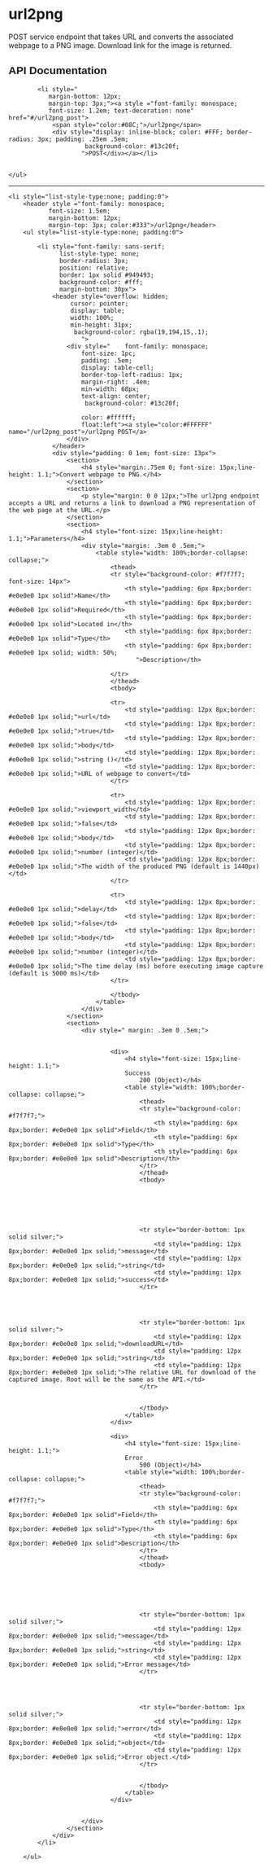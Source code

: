 # url2png
POST service endpoint that takes URL and converts the associated webpage to a PNG image.  Download link for the image is returned.

<div style="font-family: sans-serif;">
    <h2>API Documentation</h2>
    <ul style="list-style-type:none; padding:0;" >


            <li style="
               margin-bottom: 12px;
               margin-top: 3px;"><a style ="font-family: monospace;
               font-size: 1.2em; text-decoration: none" href="#/url2png_post">
                <span style="color:#08C;">/url2png</span>
                <div style="display: inline-block; color: #FFF; border-radius: 3px; padding: .25em .5em;
                         background-color: #13c20f;
                        ">POST</div></a></li>


    </ul>
</div>
<hr>
<ul style="list-style-type:none; padding:0; font-family: sans-serif;">

    <li style="list-style-type:none; padding:0">
        <header style ="font-family: monospace;
               font-size: 1.5em;
               margin-bottom: 12px;
               margin-top: 3px; color:#333">/url2png</header>
        <ul style="list-style-type:none; padding:0">

            <li style="font-family: sans-serif;
                  list-style-type: none;
                  border-radius: 3px;
                  position: relative;
                  border: 1px solid #949493;
                  background-color: #fff;
                  margin-bottom: 30px">
                <header style="overflow: hidden;
                     cursor: pointer;
                     display: table;
                     width: 100%;
                     min-height: 31px;
                      background-color: rgba(19,194,15,.1);
                        ">
                    <div style="    font-family: monospace;
                        font-size: 1pc;
                        padding: .5em;
                        display: table-cell;
                        border-top-left-radius: 1px;
                        margin-right: .4em;
                        min-width: 68px;
                        text-align: center;
                         background-color: #13c20f;

                        color: #ffffff;
                        float:left"><a style="color:#FFFFFF" name="/url2png_post">/url2png POST</a>
                    </div>
                </header>
                <div style="padding: 0 1em; font-size: 13px">
                    <section>
                        <h4 style="margin:.75em 0; font-size: 15px;line-height: 1.1;">Convert webpage to PNG.</h4>
                    </section>
                    <section>
                        <p style="margin: 0 0 12px;">The url2png endpoint accepts a URL and returns a link to download a PNG representation of the web page at the URL.</p>
                    </section>
                    <section>
                        <h4 style="font-size: 15px;line-height: 1.1;">Parameters</h4>
                        <div style="margin: .3em 0 .5em;">
                            <table style="width: 100%;border-collapse: collapse;">
                                <thead>
                                <tr style="background-color: #f7f7f7; font-size: 14px">
                                    <th style="padding: 6px 8px;border: #e0e0e0 1px solid">Name</th>
                                    <th style="padding: 6px 8px;border: #e0e0e0 1px solid">Required</th>
                                    <th style="padding: 6px 8px;border: #e0e0e0 1px solid">Located in</th>
                                    <th style="padding: 6px 8px;border: #e0e0e0 1px solid">Type</th>
                                    <th style="padding: 6px 8px;border: #e0e0e0 1px solid; width: 50%;
                                       ">Description</th>

                                </tr>
                                </thead>
                                <tbody>

                                <tr>
                                    <td style="padding: 12px 8px;border: #e0e0e0 1px solid;">url</td>
                                    <td style="padding: 12px 8px;border: #e0e0e0 1px solid;">true</td>
                                    <td style="padding: 12px 8px;border: #e0e0e0 1px solid;">body</td>
                                    <td style="padding: 12px 8px;border: #e0e0e0 1px solid;">string ()</td>
                                    <td style="padding: 12px 8px;border: #e0e0e0 1px solid;">URL of webpage to convert</td>
                                </tr>

                                <tr>
                                    <td style="padding: 12px 8px;border: #e0e0e0 1px solid;">viewport_width</td>
                                    <td style="padding: 12px 8px;border: #e0e0e0 1px solid;">false</td>
                                    <td style="padding: 12px 8px;border: #e0e0e0 1px solid;">body</td>
                                    <td style="padding: 12px 8px;border: #e0e0e0 1px solid;">number (integer)</td>
                                    <td style="padding: 12px 8px;border: #e0e0e0 1px solid;">The width of the produced PNG (default is 1440px)</td>
                                </tr>

                                <tr>
                                    <td style="padding: 12px 8px;border: #e0e0e0 1px solid;">delay</td>
                                    <td style="padding: 12px 8px;border: #e0e0e0 1px solid;">false</td>
                                    <td style="padding: 12px 8px;border: #e0e0e0 1px solid;">body</td>
                                    <td style="padding: 12px 8px;border: #e0e0e0 1px solid;">number (integer)</td>
                                    <td style="padding: 12px 8px;border: #e0e0e0 1px solid;">The time delay (ms) before executing image capture (default is 5000 ms)</td>
                                </tr>

                                </tbody>
                            </table>
                        </div>
                    </section>
                    <section>
                        <div style=" margin: .3em 0 .5em;">


                                <div>
                                    <h4 style="font-size: 15px;line-height: 1.1;">
                                    Success
                                        200 (Object)</h4>
                                    <table style="width: 100%;border-collapse: collapse;">
                                        <thead>
                                        <tr style="background-color: #f7f7f7;">
                                            <th style="padding: 6px 8px;border: #e0e0e0 1px solid">Field</th>
                                            <th style="padding: 6px 8px;border: #e0e0e0 1px solid">Type</th>
                                            <th style="padding: 6px 8px;border: #e0e0e0 1px solid">Description</th>
                                        </tr>
                                        </thead>
                                        <tbody>






                                        <tr style="border-bottom: 1px solid silver;">
                                            <td style="padding: 12px 8px;border: #e0e0e0 1px solid;">message</td>
                                            <td style="padding: 12px 8px;border: #e0e0e0 1px solid;">string</td>
                                            <td style="padding: 12px 8px;border: #e0e0e0 1px solid;">success</td>
                                        </tr>




                                        <tr style="border-bottom: 1px solid silver;">
                                            <td style="padding: 12px 8px;border: #e0e0e0 1px solid;">downloadURL</td>
                                            <td style="padding: 12px 8px;border: #e0e0e0 1px solid;">string</td>
                                            <td style="padding: 12px 8px;border: #e0e0e0 1px solid;">The relative URL for download of the captured image. Root will be the same as the API.</td>
                                        </tr>


                                        </tbody>
                                    </table>
                                </div>

                                <div>
                                    <h4 style="font-size: 15px;line-height: 1.1;">
                                    Error
                                        500 (Object)</h4>
                                    <table style="width: 100%;border-collapse: collapse;">
                                        <thead>
                                        <tr style="background-color: #f7f7f7;">
                                            <th style="padding: 6px 8px;border: #e0e0e0 1px solid">Field</th>
                                            <th style="padding: 6px 8px;border: #e0e0e0 1px solid">Type</th>
                                            <th style="padding: 6px 8px;border: #e0e0e0 1px solid">Description</th>
                                        </tr>
                                        </thead>
                                        <tbody>






                                        <tr style="border-bottom: 1px solid silver;">
                                            <td style="padding: 12px 8px;border: #e0e0e0 1px solid;">message</td>
                                            <td style="padding: 12px 8px;border: #e0e0e0 1px solid;">string</td>
                                            <td style="padding: 12px 8px;border: #e0e0e0 1px solid;">Error message</td>
                                        </tr>




                                        <tr style="border-bottom: 1px solid silver;">
                                            <td style="padding: 12px 8px;border: #e0e0e0 1px solid;">error</td>
                                            <td style="padding: 12px 8px;border: #e0e0e0 1px solid;">object</td>
                                            <td style="padding: 12px 8px;border: #e0e0e0 1px solid;">Error object.</td>
                                        </tr>


                                        </tbody>
                                    </table>
                                </div>


                        </div>
                    </section>
                </div>
            </li>

        </ul>

</ul>


